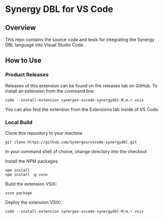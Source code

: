 # Synergy DBL for VS Code

## Overview

This repo contains the source code and tests for integrating the Synergy DBL language into Visual Studio Code.

## How to Use

### Product Releases
Releases of this extension can be found on the releases tab on GitHub.
To install an extension from the command line:
```
code --install-extension synergex-vscode-synergydbl-M.m.r.vsix
```

You can also find the extension from the Extensions tab inside of VS Code. 

### Local Build

Clone this repository to your machine
```
git clone https://github.com/Synergex/vscode-synergydbl.git
```

In your command shell of choice, change directory into the checkout

Install the NPM packages:
```
npm install
npm install -g vsce
```
Build the extension VSIX:
```
vsce package
```
Deploy the extension VSIX:
```
code --install-extension synergex-vscode-synergydbl-M.m.r.vsix
```
